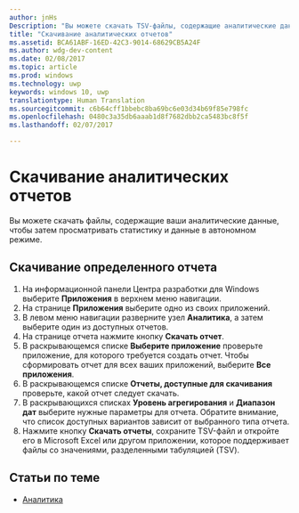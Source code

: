 ```yaml
---
author: jnHs
Description: "Вы можете скачать TSV-файлы, содержащие аналитические данные, чтобы затем просматривать статистику и данные в автономном режиме."
title: "Скачивание аналитических отчетов"
ms.assetid: BCA61ABF-16ED-42C3-9014-68629CB5A24F
ms.author: wdg-dev-content
ms.date: 02/08/2017
ms.topic: article
ms.prod: windows
ms.technology: uwp
keywords: windows 10, uwp
translationtype: Human Translation
ms.sourcegitcommit: c6b64cff1bbebc8ba69bc6e03d34b69f85e798fc
ms.openlocfilehash: 0480c3a35db6aaab1d8f7682dbb2ca5483bc8f5f
ms.lasthandoff: 02/07/2017

---
```


# <a name="download-analytics-reports"></a>Скачивание аналитических отчетов


Вы можете скачать файлы, содержащие ваши аналитические данные, чтобы затем просматривать статистику и данные в автономном режиме.

## <a name="to-download-a-specific-report"></a>Скачивание определенного отчета

1.  На информационной панели Центра разработки для Windows выберите **Приложения** в верхнем меню навигации.
2.  На странице **Приложения** выберите одно из своих приложений.
3.  В левом меню навигации разверните узел **Аналитика**, а затем выберите один из доступных отчетов.
4.  На странице отчета нажмите кнопку **Скачать отчет**.
5.  В раскрывающемся списке **Выберите приложение** проверьте приложение, для которого требуется создать отчет. Чтобы сформировать отчет для всех ваших приложений, выберите **Все приложения**.
6.  В раскрывающемся списке **Отчеты, доступные для скачивания** проверьте, какой отчет следует скачать.
7.  В раскрывающихся списках **Уровень агрегирования** и **Диапазон дат** выберите нужные параметры для отчета. Обратите внимание, что список доступных вариантов зависит от выбранного типа отчета.
8.  Нажмите кнопку **Скачать отчеты**, сохраните TSV-файл и откройте его в Microsoft Excel или другом приложении, которое поддерживает файлы со значениями, разделенными табуляцией (TSV).

## <a name="related-topics"></a>Статьи по теме
- [Аналитика](analytics.md)

